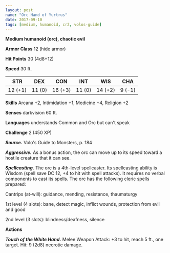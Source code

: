 ```yaml
---
layout: post
name: "Orc Hand of Yurtrus"
date: 2017-09-10
tags: [medium, humanoid, cr2, volos-guide]
---
```


**Medium humanoid (orc), chaotic evil**

**Armor Class** 12 (hide armor)

**Hit Points** 30 (4d8+12)

**Speed** 30 ft.

|   STR   |   DEX   |   CON   |   INT   |   WIS   |   CHA   |
|:-----:|:-----:|:-----:|:-----:|:-----:|:-----:|
| 12 (+1) | 11 (0) | 16 (+3) | 11 (0) | 14 (+2) | 9 (-1) |

**Skills** Arcana +2, Intimidation +1, Medicine +4, Religion +2

**Senses** darkvision 60 ft.

**Languages** understands Common and Orc but can't speak

**Challenge** 2 (450 XP)

***Source.*** Volo's Guide to Monsters, p. 184

***Aggressive.*** As a bonus action, the orc can move up to its speed toward a hostile creature that it can see.

***Spellcasting.*** The orc is a 4th-level spellcaster. Its spellcasting ability is Wisdom (spell save DC 12, +4 to hit with spell attacks). It requires no verbal components to cast its spells. The orc has the following cleric spells prepared:

Cantrips (at-will): guidance, mending, resistance, thaumaturgy

1st level (4 slots): bane, detect magic, inflict wounds, protection from evil and good

2nd level (3 slots): blindness/deafness, silence

**Actions**

***Touch of the White Hand.*** Melee Weapon Attack: +3 to hit, reach 5 ft., one target. Hit: 9 (2d8) necrotic damage.

